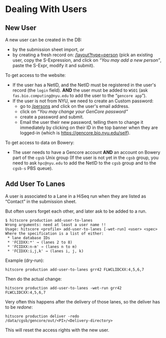 
Dealing With Users
==================


New User
--------

A new user can be created in the DB:

- by the submission sheet import, *or*
- by creating a fresh record on: 
[/layout?type=person](https://gencore.bio.nyu.edu/layout?type=person)
(pick an existing user, copy the S-Expression, and click on 
*“You may add a new person”*, paste the S-Expr, modify it and submit).

To get access to the website:

- If the user has a NetID, and the NetID must be registered in the user's
record (the `login` field). **AND** the user must be added to `WSO1` (ask
`fas.bio.computing@nyu.edu` to add the user to the “`gencore app`”).
- If the user is not from NYU, we need to create an Custom password:
    - go to [/persons](https://gencore.bio.nyu.edu/persons)
    and click on the user's email address.
    - click on *“You may change your GenCore password”*
    - create a password and submit.
    - Email the user their new password, telling them to change it immediately
    by clicking on their ID in the top banner when they are logged-in (which is
    <https://gencore.bio.nyu.edu/self>).

To get access to data on Bowery:

- The user needs to have a Gencore account **AND** an account on Bowery part of
the `cgsb` Unix group (If the user is not yet in the `cgsb` group, you need to
ask `hpc@nyu.edu` to add the NetID to the `cgsb` group and to the `cgsb-s` PBS
queue).

Add User To Lanes
-----------------

A user is associated to a Lane in a HiSeq run when they are listed as “Contact”
in the submission sheet.

But often users forget each other, and later ask to be added to a run.

    $ hitscore production add-user-to-lanes
    Wrong arguments: need at least a user name !!
    Usage: hitscore <profile> add-user-to-lanes [-wet-run] <user> <spec>
    Where the specification is a list of either:
     * lane database IDs
     * 'FCIDXX:*' → (lanes 2 to 8)
     * 'FCIDXX:n-m' → (lanes n to m)
     * 'FCIDXX:i,j,k' → (lanes i, j, k)

Example (dry-run):

    hitscore production add-user-to-lanes grr42 FLWCLIDCXX:4,5,6,7

Then do the actual change:

    hitscore production add-user-to-lanes -wet-run grr42 FLWCLIDCXX:4,5,6,7

Very often this happens after the delivery of those lanes, so the deliver has
to be *redone*:

    hitscore production deliver -redo /data/cgsb/gencore/out/<PI>/<Delivery-directory>

This will reset the access rights with the new user.

